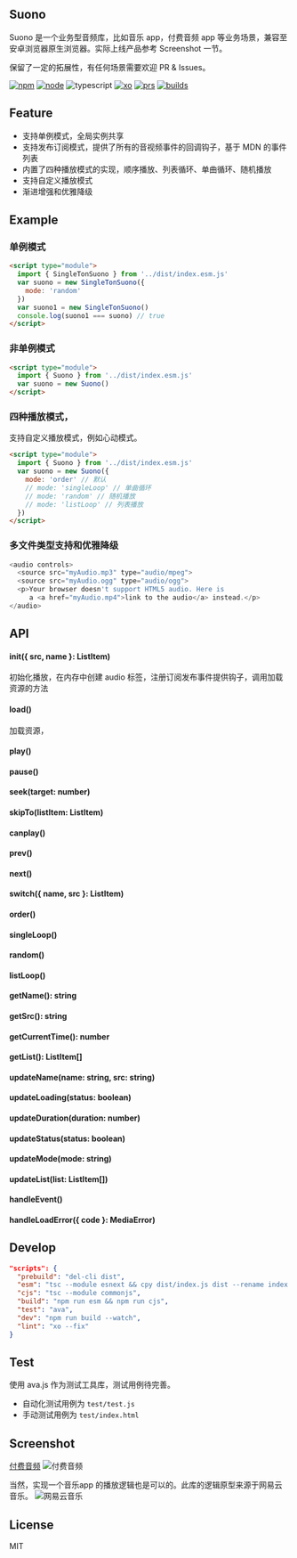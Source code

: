 ## Suono

Suono 是一个业务型音频库，比如音乐 app，付费音频 app 等业务场景，兼容至安卓浏览器原生浏览器。实际上线产品参考 Screenshot 一节。

保留了一定的拓展性，有任何场景需要欢迎 PR & Issues。

[![npm][npm]][npm-url]
[![node][node]][node-url]
![typescript][typescript]
[![xo][xo]][xo-url]
[![prs]][prs-url]
[![builds][builds]][builds-url]


## Feature

- 支持单例模式，全局实例共享
- 支持发布订阅模式，提供了所有的音视频事件的回调钩子，基于 MDN 的事件列表
- 内置了四种播放模式的实现，顺序播放、列表循环、单曲循环、随机播放
- 支持自定义播放模式
- 渐进增强和优雅降级

## Example

### 单例模式

```html
<script type="module">
  import { SingleTonSuono } from '../dist/index.esm.js'
  var suono = new SingleTonSuono({
    mode: 'random'
  })
  var suono1 = new SingleTonSuono()
  console.log(suono1 === suono) // true
</script>
```

### 非单例模式

```html
<script type="module">
  import { Suono } from '../dist/index.esm.js'
  var suono = new Suono()
</script>
```

### 四种播放模式，

支持自定义播放模式，例如心动模式。

```html
<script type="module">
  import { Suono } from '../dist/index.esm.js'
  var suono = new Suono({
    mode: 'order' // 默认
    // mode: 'singleLoop' // 单曲循环
    // mode: 'random' // 随机播放
    // mode: 'listLoop' // 列表播放
  })
</script>
```

### 多文件类型支持和优雅降级

```js
<audio controls>
  <source src="myAudio.mp3" type="audio/mpeg">
  <source src="myAudio.ogg" type="audio/ogg">
  <p>Your browser doesn't support HTML5 audio. Here is
     a <a href="myAudio.mp4">link to the audio</a> instead.</p>
</audio>
```

## API

#### init({ src, name }: ListItem)

初始化播放，在内存中创建 audio 标签，注册订阅发布事件提供钩子，调用加载资源的方法

#### load()

加载资源，


#### play()


#### pause()


#### seek(target: number)


#### skipTo(listItem: ListItem)



#### canplay()


#### prev()


#### next()


#### switch({ name, src }: ListItem)


#### order()


#### singleLoop()


#### random()


#### listLoop()


#### getName(): string


#### getSrc(): string


#### getCurrentTime(): number


#### getList(): ListItem[]


#### updateName(name: string, src: string)


#### updateLoading(status: boolean)


#### updateDuration(duration: number)


#### updateStatus(status: boolean)


#### updateMode(mode: string)


#### updateList(list: ListItem[])


#### handleEvent()


#### handleLoadError({ code }: MediaError)


## Develop

```json
"scripts": {
  "prebuild": "del-cli dist",
  "esm": "tsc --module esnext && cpy dist/index.js dist --rename index.esm.js",
  "cjs": "tsc --module commonjs",
  "build": "npm run esm && npm run cjs",
  "test": "ava",
  "dev": "npm run build --watch",
  "lint": "xo --fix"
}
```

## Test

使用 ava.js 作为测试工具库，测试用例待完善。
- 自动化测试用例为 `test/test.js`
- 手动测试用例为 `test/index.html`

## Screenshot

[付费音频](https://wap.91160.com/vue/doctorlesson/detail.html?classId=177&fileId=5285890791108124016)
![付费音频](./screenshot/付费音频.png)

当然，实现一个音乐app 的播放逻辑也是可以的。此库的逻辑原型来源于网易云音乐。
![网易云音乐](./screenshot/网易云音乐.jpeg)


## License

MIT

[prs]: https://img.shields.io/badge/PRs-welcome-brightgreen.svg
[prs-url]: https://webpack.js.org/contribute/
[npm]: https://img.shields.io/npm/v/webpack.svg
[npm-url]: https://npmjs.com/package/webpack
[node]: https://img.shields.io/node/v/webpack.svg
[node-url]: https://nodejs.org
[typescript]: https://img.shields.io/badge/-TypeScript-007ACC?style=flat-square&logo=typescript
[xo-url]: https://github.com/xojs/xo
[xo]: https://img.shields.io/badge/code_style-XO-5ed9c7.svg
[builds-url]: https://ci.appveyor.com/project/sokra/webpack/branch/master
[builds]: https://ci.appveyor.com/api/projects/status/github/webpack/webpack?svg=true
[builds2]: https://dev.azure.com/webpack/webpack/_apis/build/status/webpack.webpack
[builds2-url]: https://dev.azure.com/webpack/webpack/_build/latest?definitionId=3
[licenses-url]: https://app.fossa.io/projects/git%2Bhttps%3A%2F%2Fgithub.com%2Fwebpack%2Fwebpack?ref=badge_shield
[licenses]: https://app.fossa.io/api/projects/git%2Bhttps%3A%2F%2Fgithub.com%2Fwebpack%2Fwebpack.svg?type=shield